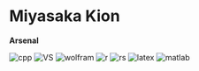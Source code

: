 ﻿# Miyasaka Kion

**Arsenal**

![cpp](https://img.shields.io/badge/C%2B%2B-00599C?style=for-the-badge&logo=c%2B%2B&logoColor=white)
![VS](https://img.shields.io/badge/Visual_Studio-0078d7?style=for-the-badge&logo=visual-studio&logoColor=white)
![wolfram](https://img.shields.io/badge/Wolfram-DD1100?&style=for-the-badge&logo=Wolfram&logoColor=white)
![r](https://img.shields.io/badge/R-276DC3?style=for-the-badge&logo=r&logoColor=white)
![rs](https://img.shields.io/badge/RStudio-75AADB?style=for-the-badge&logo=RStudio&logoColor=white)
![latex](https://img.shields.io/badge/LaTeX-47A141?style=for-the-badge&logo=LaTeX&logoColor=white)
![matlab](https://img.shields.io/badge/mac%20os-000000?style=for-the-badge&logo=apple&logoColor=white)
